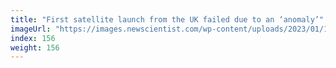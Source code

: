 ```yaml
---
title: "First satellite launch from the UK failed due to an ‘anomaly’"
imageUrl: "https://images.newscientist.com/wp-content/uploads/2023/01/10004828/SEI_139692185.jpg?width=600"
index: 156
weight: 156
---
```

